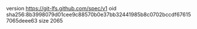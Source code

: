 version https://git-lfs.github.com/spec/v1
oid sha256:8b3998079d01cee9c88570b0e37bb32441985b8c0702bccdf676157065deee63
size 2065
